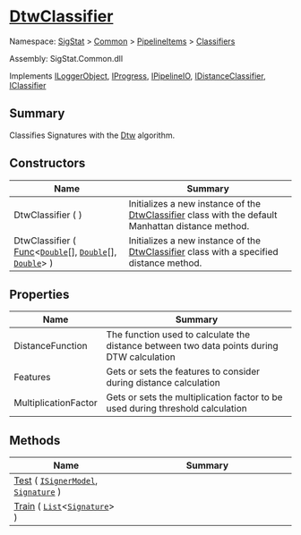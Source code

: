 # [DtwClassifier](./DtwClassifier.md)

Namespace: [SigStat]() > [Common](./../../README.md) > [PipelineItems]() > [Classifiers](./README.md)

Assembly: SigStat.Common.dll

Implements [ILoggerObject](./../../ILoggerObject.md), [IProgress](./../../Helpers/IProgress.md), [IPipelineIO](./../../Pipeline/IPipelineIO.md), [IDistanceClassifier](./../../Pipeline/IDistanceClassifier.md), [IClassifier](./../../Pipeline/IClassifier.md)

## Summary
Classifies Signatures with the [Dtw](https://github.com/hargitomi97/sigstat/blob/master/docs/md/SigStat/Common/Algorithms/Dtw.md) algorithm.

## Constructors

| Name | Summary<div><a href="#"><img width=466></a></div> | 
| --- | --- | 
| DtwClassifier (  ) | Initializes a new instance of the [DtwClassifier](https://github.com/hargitomi97/sigstat/blob/master/docs/md/SigStat/Common/PipelineItems/Classifiers/DtwClassifier.md) class with the default Manhattan distance method. | 
| DtwClassifier ( [Func](https://docs.microsoft.com/en-us/dotnet/api/System.Func-3)\<[`Double`](https://docs.microsoft.com/en-us/dotnet/api/System.Double)[], [`Double`](https://docs.microsoft.com/en-us/dotnet/api/System.Double)[], [`Double`](https://docs.microsoft.com/en-us/dotnet/api/System.Double)> ) | Initializes a new instance of the [DtwClassifier](https://github.com/hargitomi97/sigstat/blob/master/docs/md/SigStat/Common/PipelineItems/Classifiers/DtwClassifier.md) class with a specified distance method. | 


## Properties

| Name | Summary<div><a href="#"><img width=466></a></div> | 
| --- | --- | 
| DistanceFunction | The function used to calculate the distance between two data points during DTW calculation | 
| Features | Gets or sets the features to consider during distance calculation | 
| MultiplicationFactor | Gets or sets the multiplication factor to be used during threshold calculation | 


## Methods

| Name | Summary<div><a href="#"><img width=466></a></div> | 
| --- | --- | 
| [Test](./Methods/DtwClassifier--Test.md) ( [`ISignerModel`](./../../Pipeline/ISignerModel.md), [`Signature`](./../../Signature.md) ) |  | 
| [Train](./Methods/DtwClassifier--Train.md) ( [`List`](https://docs.microsoft.com/en-us/dotnet/api/System.Collections.Generic.List-1)\<[`Signature`](./../../Signature.md)> ) |  | 


